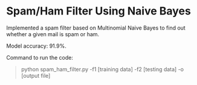 # Spam/Ham Filter Using Naive Bayes


Implemented a spam filter based on Multinomial Naive Bayes to find out whether a given mail is spam or ham.

Model accuracy: 91.9%.  

Command to run the code:

> python spam_ham_filter.py -f1 [training data] -f2 [testing data] -o [output file]

